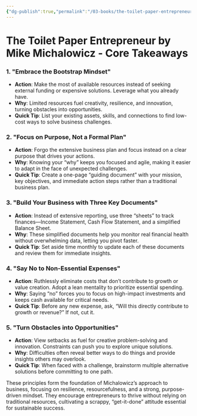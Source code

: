 ```yaml
---
{"dg-publish":true,"permalink":"/03-books/the-toilet-paper-entrepreneur/","noteIcon":"1","created":"2024-10-29T09:55:29.674-04:00","updated":"2025-04-20T12:15:53.391-04:00"}
---
```



# The Toilet Paper Entrepreneur by Mike Michalowicz - Core Takeaways

### 1. **"Embrace the Bootstrap Mindset"**
   - **Action**: Make the most of available resources instead of seeking external funding or expensive solutions. Leverage what you already have.
   - **Why**: Limited resources fuel creativity, resilience, and innovation, turning obstacles into opportunities.
   - **Quick Tip**: List your existing assets, skills, and connections to find low-cost ways to solve business challenges.

### 2. **"Focus on Purpose, Not a Formal Plan"**
   - **Action**: Forgo the extensive business plan and focus instead on a clear purpose that drives your actions.
   - **Why**: Knowing your “why” keeps you focused and agile, making it easier to adapt in the face of unexpected challenges.
   - **Quick Tip**: Create a one-page “guiding document” with your mission, key objectives, and immediate action steps rather than a traditional business plan.

### 3. **"Build Your Business with Three Key Documents"**
   - **Action**: Instead of extensive reporting, use three “sheets” to track finances—Income Statement, Cash Flow Statement, and a simplified Balance Sheet.
   - **Why**: These simplified documents help you monitor real financial health without overwhelming data, letting you pivot faster.
   - **Quick Tip**: Set aside time monthly to update each of these documents and review them for immediate insights.

### 4. **"Say No to Non-Essential Expenses"**
   - **Action**: Ruthlessly eliminate costs that don’t contribute to growth or value creation. Adopt a lean mentality to prioritize essential spending.
   - **Why**: Saying “no” forces you to focus on high-impact investments and keeps cash available for critical needs.
   - **Quick Tip**: Before any new expense, ask, “Will this directly contribute to growth or revenue?” If not, cut it.

### 5. **"Turn Obstacles into Opportunities"**
   - **Action**: View setbacks as fuel for creative problem-solving and innovation. Constraints can push you to explore unique solutions.
   - **Why**: Difficulties often reveal better ways to do things and provide insights others may overlook.
   - **Quick Tip**: When faced with a challenge, brainstorm multiple alternative solutions before committing to one path.

These principles form the foundation of Michalowicz’s approach to business, focusing on resilience, resourcefulness, and a strong, purpose-driven mindset. They encourage entrepreneurs to thrive without relying on traditional resources, cultivating a scrappy, “get-it-done” attitude essential for sustainable success.

